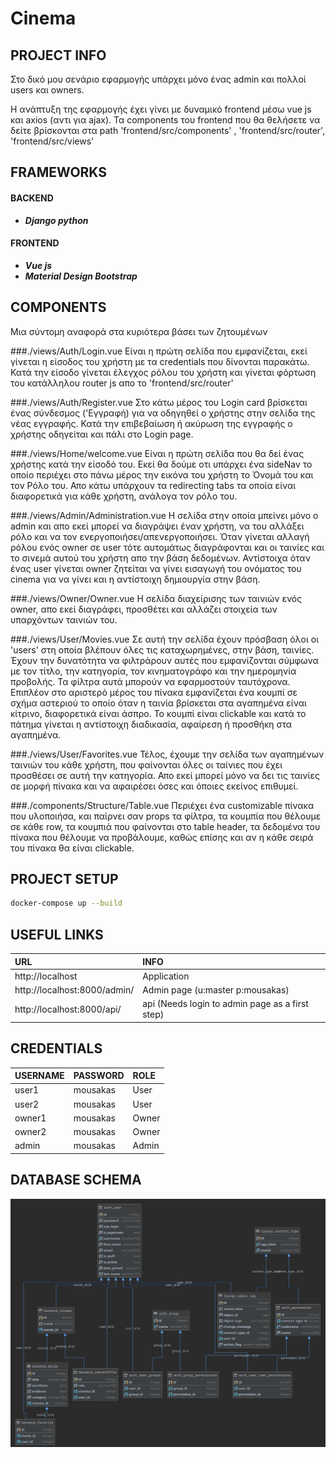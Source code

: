 # Cinema

## PROJECT INFO
Στο δικό μου σενάριο εφαρμογής υπάρχει μόνο ένας admin και πολλοί users και owners. 

Η ανάπτυξη της εφαρμογής έχει γίνει με δυναμικό frontend μέσω vue js και axios (αντι για ajax). Τα components του
 frontend που θα θελήσετε να δείτε βρίσκονται στα path 'frontend/src/components' , 'frontend/src/router', 'frontend/src/views'

## FRAMEWORKS
#### BACKEND
 * ***Django  python***
#### FRONTEND
 * ***Vue js***
 * ***Material Design Bootstrap***
 
## COMPONENTS
 Μια σύντομη αναφορά στα κυριότερα βάσει των ζητουμένων
 
###./views/Auth/Login.vue
Είναι η πρώτη σελίδα που εμφανίζεται, εκεί γίνεται η είσοδος του χρήστη με τα credentials που 
δίνονται παρακάτω. Κατά την είσοδο γίνεται έλεγχος ρόλου του χρήστη και γίνεται φόρτωση του κατάλληλου router js απο το 
'frontend/src/router'

###./views/Auth/Register.vue
Στο κάτω μέρος του Login card βρίσκεται ένας σύνδεσμος ('Εγγραφή) για να οδηγηθεί ο χρήστης στην σελίδα της νέας εγγραφής.
Κατά την επιβεβαίωση ή ακύρωση της εγγραφής ο χρήστης οδηγείται και πάλι στο Login page.

###./views/Home/welcome.vue
Είναι η πρώτη σελίδα που θα δεί ένας χρήστης κατά την είσοδό του. Εκεί θα δούμε οτι υπάρχει ένα sideNav το οποίο περιέχει
 στο πάνω μέρος την εικόνα του χρήστη το Όνομά του και τον Ρόλο του. Απο κάτω υπάρχουν τα redirecting tabs τα οποία είναι
  διαφορετικά για κάθε χρήστη, ανάλογα τον ρόλο του.
   
###./views/Admin/Administration.vue
Η σελίδα στην οποία μπείνει μόνο ο admin και απο εκεί μπορεί να διαγράψει έναν χρήστη, να του αλλάξει ρόλο και να τον 
ενεργοποιήσει/απενεργοποιήσει. Όταν γίνεται αλλαγή ρόλου ενός owner σε user τότε αυτομάτως διαγράφονται και οι ταινίες 
και το σινεμά αυτού του χρήστη απο την βάση δεδομένων. Αντίστοιχα όταν ένας user γίνεται owner ζητείται να γίνει εισαγωγή
του ονόματος του cinema για να γίνει και η αντίστοιχη δημιουργία στην βάση.

###./views/Owner/Owner.vue
Η σελίδα διαχείρισης των ταινιών ενός owner, απο εκεί διαγράφει, προσθέτει και αλλάζει στοιχεία των υπαρχόντων ταινιών του.

###./views/User/Movies.vue
Σε αυτή την σελίδα έχουν πρόσβαση όλοι οι 'users' στη οποία βλέπουν όλες τις καταχωρημένες, στην βάση, ταινίες. Έχουν την
 δυνατότητα να φιλτράρουν αυτές που εμφανίζονται σύμφωνα με τον τίτλο, την κατηγορία, τον κινηματογράφο και την ημερομηνία
  προβολής. Τα φίλτρα αυτά μπορούν να εφαρμοστούν ταυτόχρονα. Επιπλέον στο αριστερό μέρος του πίνακα εμφανίζεται ένα κουμπί
   σε σχήμα αστεριού το οποίο όταν η ταινία βρίσκεται στα αγαπημένα είναι κίτρινο, διαφορετικά είναι άσπρο. Το κουμπί 
    είναι clickable και κατά το πάτημα γίνεται η αντίστοιχη διαδικασία, αφαίρεση ή προσθήκη στα αγαπημένα.  

###./views/User/Favorites.vue
Τέλος, έχουμε την σελίδα των αγαπημένων ταινιών του κάθε χρήστη, που φαίνονται όλες οι ταίνιες που έχει προσθέσει σε αυτή 
την κατηγορία. Απο εκεί μπορεί μόνο να δει τις ταινίες σε μορφή πίνακα και να αφαιρέσει όσες και όποιες εκείνος επιθυμεί.

###./components/Structure/Table.vue
Περιέχει ένα customizable πίνακα που υλοποιήσα, και παίρνει σαν props τα φίλτρα, τα κουμπία που θέλουμε σε κάθε row,
 τα κουμπιά που φαίνονται στο table header, τα δεδομένα του πίνακα που θέλουμε να προβάλουμε, καθώς επίσης και αν η 
 κάθε σειρά του πίνακα θα είναι clickable.

## PROJECT SETUP

```bash
docker-compose up --build
```
## USEFUL LINKS
| URL      | INFO      
| :------------- |:-------------
| http://localhost                  | Application      
| http://localhost:8000/admin/      | Admin page (u:master p:mousakas)      
| http://localhost:8000/api/        | api (Needs login to admin page as a first step)      
    
## CREDENTIALS

| USERNAME      | PASSWORD      |  ROLE
| :------------- |:-------------|:-------------
| user1         | mousakas      | User
| user2         | mousakas      | User
| owner1        | mousakas      | Owner
| owner2        | mousakas      | Owner
| admin         | mousakas      | Admin
    
## DATABASE SCHEMA
![](./cinema/DB_schema.jpg)
